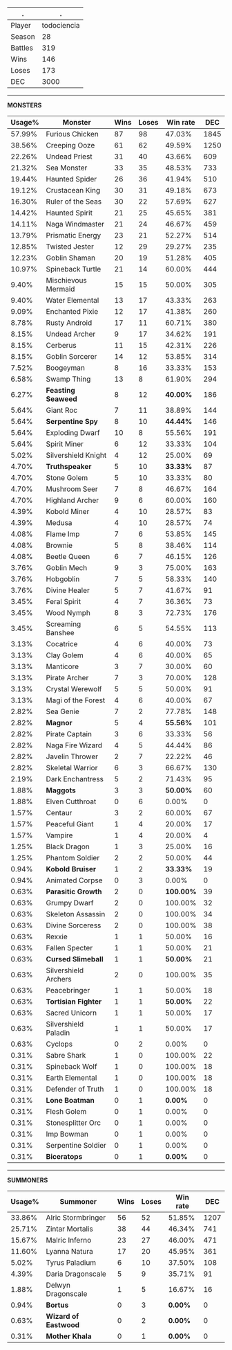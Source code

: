 .|.
|-|-
Player|todociencia
Season|28
Battles|319
Wins|146
Loses|173
DEC|3000

---
**MONSTERS**

Usage%|Monster|Wins|Loses|Win rate|DEC|
-|-|-|-|-|-|
57.99%|Furious Chicken|87|98|47.03%|1845|
38.56%|Creeping Ooze|61|62|49.59%|1250|
22.26%|Undead Priest|31|40|43.66%|609|
21.32%|Sea Monster|33|35|48.53%|733|
19.44%|Haunted Spider|26|36|41.94%|510|
19.12%|Crustacean King|30|31|49.18%|673|
16.30%|Ruler of the Seas|30|22|57.69%|627|
14.42%|Haunted Spirit|21|25|45.65%|381|
14.11%|Naga Windmaster|21|24|46.67%|459|
13.79%|Prismatic Energy|23|21|52.27%|514|
12.85%|Twisted Jester|12|29|29.27%|235|
12.23%|Goblin Shaman|20|19|51.28%|405|
10.97%|Spineback Turtle|21|14|60.00%|444|
9.40%|Mischievous Mermaid|15|15|50.00%|305|
9.40%|Water Elemental|13|17|43.33%|263|
9.09%|Enchanted Pixie|12|17|41.38%|260|
8.78%|Rusty Android|17|11|60.71%|380|
8.15%|Undead Archer|9|17|34.62%|191|
8.15%|Cerberus|11|15|42.31%|226|
8.15%|Goblin Sorcerer|14|12|53.85%|314|
7.52%|Boogeyman|8|16|33.33%|153|
6.58%|Swamp Thing|13|8|61.90%|294|
6.27%|**Feasting Seaweed**|8|12|**40.00%**|186|
5.64%|Giant Roc|7|11|38.89%|144|
5.64%|**Serpentine Spy**|8|10|**44.44%**|146|
5.64%|Exploding Dwarf|10|8|55.56%|191|
5.64%|Spirit Miner|6|12|33.33%|104|
5.02%|Silvershield Knight|4|12|25.00%|69|
4.70%|**Truthspeaker**|5|10|**33.33%**|87|
4.70%|Stone Golem|5|10|33.33%|80|
4.70%|Mushroom Seer|7|8|46.67%|164|
4.70%|Highland Archer|9|6|60.00%|160|
4.39%|Kobold Miner|4|10|28.57%|83|
4.39%|Medusa|4|10|28.57%|74|
4.08%|Flame Imp|7|6|53.85%|145|
4.08%|Brownie|5|8|38.46%|114|
4.08%|Beetle Queen|6|7|46.15%|126|
3.76%|Goblin Mech|9|3|75.00%|163|
3.76%|Hobgoblin|7|5|58.33%|140|
3.76%|Divine Healer|5|7|41.67%|91|
3.45%|Feral Spirit|4|7|36.36%|73|
3.45%|Wood Nymph|8|3|72.73%|176|
3.45%|Screaming Banshee|6|5|54.55%|113|
3.13%|Cocatrice|4|6|40.00%|73|
3.13%|Clay Golem|4|6|40.00%|65|
3.13%|Manticore|3|7|30.00%|60|
3.13%|Pirate Archer|7|3|70.00%|128|
3.13%|Crystal Werewolf|5|5|50.00%|91|
3.13%|Magi of the Forest|4|6|40.00%|67|
2.82%|Sea Genie|7|2|77.78%|148|
2.82%|**Magnor**|5|4|**55.56%**|101|
2.82%|Pirate Captain|3|6|33.33%|56|
2.82%|Naga Fire Wizard|4|5|44.44%|86|
2.82%|Javelin Thrower|2|7|22.22%|46|
2.82%|Skeletal Warrior|6|3|66.67%|130|
2.19%|Dark Enchantress|5|2|71.43%|95|
1.88%|**Maggots**|3|3|**50.00%**|60|
1.88%|Elven Cutthroat|0|6|0.00%|0|
1.57%|Centaur|3|2|60.00%|67|
1.57%|Peaceful Giant|1|4|20.00%|17|
1.57%|Vampire|1|4|20.00%|4|
1.25%|Black Dragon|1|3|25.00%|16|
1.25%|Phantom Soldier|2|2|50.00%|44|
0.94%|**Kobold Bruiser**|1|2|**33.33%**|19|
0.94%|Animated Corpse|0|3|0.00%|0|
0.63%|**Parasitic Growth**|2|0|**100.00%**|39|
0.63%|Grumpy Dwarf|2|0|100.00%|32|
0.63%|Skeleton Assassin|2|0|100.00%|34|
0.63%|Divine Sorceress|2|0|100.00%|38|
0.63%|Rexxie|1|1|50.00%|16|
0.63%|Fallen Specter|1|1|50.00%|21|
0.63%|**Cursed Slimeball**|1|1|**50.00%**|21|
0.63%|Silvershield Archers|2|0|100.00%|35|
0.63%|Peacebringer|1|1|50.00%|18|
0.63%|**Tortisian Fighter**|1|1|**50.00%**|22|
0.63%|Sacred Unicorn|1|1|50.00%|17|
0.63%|Silvershield Paladin|1|1|50.00%|17|
0.63%|Cyclops|0|2|0.00%|0|
0.31%|Sabre Shark|1|0|100.00%|22|
0.31%|Spineback Wolf|1|0|100.00%|18|
0.31%|Earth Elemental|1|0|100.00%|18|
0.31%|Defender of Truth|1|0|100.00%|18|
0.31%|**Lone Boatman**|0|1|**0.00%**|0|
0.31%|Flesh Golem|0|1|0.00%|0|
0.31%|Stonesplitter Orc|0|1|0.00%|0|
0.31%|Imp Bowman|0|1|0.00%|0|
0.31%|Serpentine Soldier|0|1|0.00%|0|
0.31%|**Biceratops**|0|1|**0.00%**|0|

---
**SUMMONERS**

Usage%|Summoner|Wins|Loses|Win rate|DEC|
-|-|-|-|-|-|
33.86%|Alric Stormbringer|56|52|51.85%|1207|
25.71%|Zintar Mortalis|38|44|46.34%|741|
15.67%|Malric Inferno|23|27|46.00%|471|
11.60%|Lyanna Natura|17|20|45.95%|361|
5.02%|Tyrus Paladium|6|10|37.50%|108|
4.39%|Daria Dragonscale|5|9|35.71%|91|
1.88%|Delwyn Dragonscale|1|5|16.67%|16|
0.94%|**Bortus**|0|3|**0.00%**|0|
0.63%|**Wizard of Eastwood**|0|2|**0.00%**|0|
0.31%|**Mother Khala**|0|1|**0.00%**|0|
